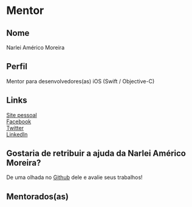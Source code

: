 # Mentor

## Nome

Narlei Américo Moreira

## Perfil

Mentor para desenvolvedores(as) iOS (Swift / Objective-C)

## Links

[Site pessoal](http://narlei.com)  
[Facebook](https://www.facebook.com/narleimoreira)  
[Twitter](https://twitter.com/narleimoreira)  
[LinkedIn](https://br.linkedin.com/in/narlei)  

## Gostaria de retribuir a ajuda da Narlei Américo Moreira?

De uma olhada no [Github](https://github.com/narlei) dele e avalie seus trabalhos!

## Mentorados(as)

